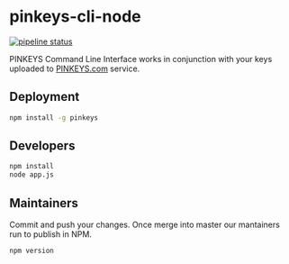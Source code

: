 # pinkeys-cli-node

[![pipeline status](https://gitlab.com/code4keys/pinkeys-cli-node/badges/master/pipeline.svg)](https://gitlab.com/code4keys/pinkeys-cli-node/commits/master)

PINKEYS Command Line Interface works in conjunction with your keys uploaded to [PINKEYS.com](https://www.pinkeys.com) service.

## Deployment
``` bash
npm install -g pinkeys
```

## Developers

``` bash
npm install
node app.js
```

## Maintainers

Commit and push your changes.  Once merge into master our mantainers run to publish in NPM.
``` bash
npm version
```
